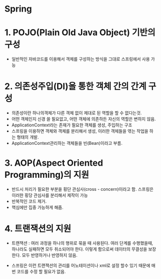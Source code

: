 # Spring

# 1. POJO(Plain Old Java Object) 기반의 구성 

 - 일반적인 자바코드를 이용해서 객체를 구성하는 방식을 그대로 스프링에서 사용 가능

# 2. 의존성주입(DI)을 통한 객체 간의 간계 구성

- 의존성이란 하나의객체가 다른 객체 없이 제대로 된 역할을 할 수 없다는것.
- 어떤 객체인지 신경 쓸 필요없고, 어떤 객체에 의존하든 자신의 역할은 변하지 않음.
- ApplicationContext라는 존재가 필요한 객체를 생성, 주입하는 구조
- 스프링을 이용하면 객체와 객체를 분리해서 생성, 이러한 객체들을 엮는 작업을 하는 형태의 개발.
- ApplicationContext관리하는 객체들을 빈(Bean)이라고 부름.

# 3. AOP(Aspect Oriented Programming)의 지원

- 반드시 처리가 필요한 부분을 횡단 관심사(cross - concern)이라고 함. 스프링은 이러한 횡당 관심사를 분리해서 제작이 가능
- 반복적인 코드 제거.
- 핵심에만 집중 가능하게 해줌.

# 4. 트랜잭션의 지원

- 트랜잭션 : 여러 과정을 하나의 행위로 묶을 때 사용된다.
여러 단계를 수행했을때, 하나라도 실패하면 모두 취소되어야 한다. 이렇게 함으로써 데이터의 무결성을 보장한다. 모두 반영하거나 반영하지 않음.


- 스프링은 이런 트랜잭션의 관리를 어노테이션이나 xml로 설정 할수 있기 때문에 매번 코드를 수정 할 필요가 없음.
